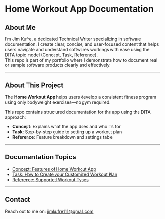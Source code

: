 # Home Workout App Documentation

## About Me
I’m Jim Kufre, a dedicated Technical Writer specializing in software documentation. I create clear, concise, and user-focused content that helps users navigate and understand softwares workings with ease using the DITA topic model (Concept, Task, Reference).  
This repo is part of my portfolio where I demonstrate how to document real or sample software products clearly and effectively.

---

## About This Project
The **Home Workout App** helps users develop a consistent fitness program using only bodyweight exercises—no gym required.

This repo contains structured documentation for the app using the DITA approach:

- **Concept**: Explains what the app does and who it’s for  
- **Task**: Step-by-step guide to setting up a workout plan  
- **Reference**: Feature breakdown and settings table

---

## Documentation Topics

- [Concept: Features of Home Workout App](./docs/concept.md)
- [Task: How to Create your Customized Workout Plan](./docs/task.md)
- [Reference: Supported Workout Types](./docs/reference.md)

---

## Contact
Reach out to me on: [jimkufre111@gmail.com](www.jimkufre111@gmail.com)
